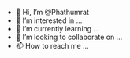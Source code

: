 - 👋 Hi, I’m @Phathumrat
- 👀 I’m interested in ...
- 🌱 I’m currently learning ...
- 💞️ I’m looking to collaborate on ...
- 📫 How to reach me ...

<!---
Phathumrat/Phathumrat is a ✨ special ✨ repository because its `README.md` (this file) appears on your GitHub profile.
You can click the Preview link to take a look at your changes.
--->
